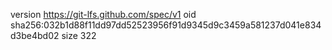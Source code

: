version https://git-lfs.github.com/spec/v1
oid sha256:032b1d88f11dd97dd52523956f91d9345d9c3459a581237d041e834d3be4bd02
size 322
